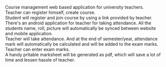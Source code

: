 Course management web based application for university teachers. <br>
Teacher can register himself, create course. <br>
Student will register and join course by using a link provided by teacher. <br>
There's an android application for teacher for taking attendance. All the students name, roll, picture will automatically be synced between website and mobile application. <br>
Teacher will take attendance. And at the end of semester/year, attendance mark will automatically be calculated and will be added to the exam marks. <br>
Teacher can enter exam marks. <br>
A handy pritable marksheet will be generated as pdf, which will save a lot of time and lessen hassle of teacher.
